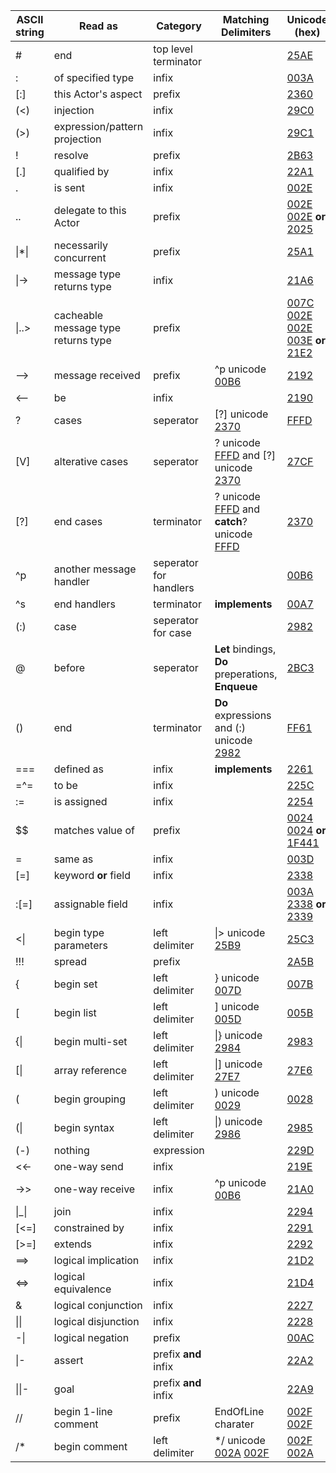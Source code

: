 
|ASCII string      |Read as                             |Category              |Matching Delimiters|Unicode (hex)|
|------------------|------------------------------------|----------------------|-------------------|-------------|
|#                 |end                                 |top level terminator  |                   |[25AE]       |
|:                 |of specified type                   |infix                 |                   |[003A]       |
|[:]               |this Actor's aspect                 |prefix                |                   |[2360]       |
|(<)               |injection                           |infix                 |                   |[29C0]       |
|(>)               |expression/pattern projection       |infix                 |                   |[29C1]       |
|!                 |resolve                             |prefix                |                   |[2B63]       |
|[.]               |qualified by                        |infix                 |                   |[22A1]       |
|.                 |is sent                             |infix                 |                   |[002E]       |
|..                |delegate to this Actor              |prefix                |                   |[002E](http://www.fileformat.info/info/unicode/char/002e/index.htm) [002E](http://www.fileformat.info/info/unicode/char/002e/index.htm) **or** [2025](http://www.fileformat.info/info/unicode/char/2025/index.htm) |
|\|*\|             |necessarily concurrent              |prefix                |                   |[25A1]       |
|\|->              |message type returns type           |infix                 |                   |[21A6]       |
|\|..>             |cacheable message type returns type |prefix                |                   |[007C](http://www.fileformat.info/info/unicode/char/007c/index.htm)  [002E](http://www.fileformat.info/info/unicode/char/002e/index.htm)  [002E](http://www.fileformat.info/info/unicode/char/002e/index.htm) [003E](http://www.fileformat.info/info/unicode/char/003e/index.htm) **or** [21E2](http://www.fileformat.info/info/unicode/char/21e2/index.htm)         |
|-->               |message received                    |prefix                |^p unicode [00B6]  |[2192]       |
|<--               |be                                  |infix                 |                   |[2190]       |
|?                 |cases                               |seperator             |[?] unicode [2370] |[FFFD]       |
|[V]               |alterative cases                    |seperator             |? unicode [FFFD] and [?] unicode [2370]|[27CF]       |
|[?]               |end cases                           |terminator            |? unicode [FFFD] and **catch**? unicode [FFFD]|[2370]                    |
|^p                |another message handler             |seperator for handlers|                   |[00B6]       |
|^s                |end handlers                        |terminator            |**implements**     |[00A7]       |
|(:)               |case                                |seperator for case    |                   |[2982]       |
|@     |before                  |seperator             |**Let** bindings, **Do** preperations, **Enqueue**|[2BC3]|
|()                |end                                 |terminator            |**Do** expressions and (:) unicode [2982] |[FF61]|
|===               |defined as                          |infix                 |**implements**     |[2261]       |
|=^=               |to be                               |infix                 |                   |[225C]       |
|:=                |is assigned                         |infix                 |                   |[2254]         |
|$$                |matches value of                    |prefix                |                   |[0024](http://www.fileformat.info/info/unicode/char/0024/index.htm) [0024](http://www.fileformat.info/info/unicode/char/0024/index.htm) **or** [1F441]         |
|=                 |same as                             |infix                 |                   |[003D]       |
|[=]               |keyword **or** field                |infix                 |                   |[2338]       |
|:[=]              |assignable field                    |infix                 |                   |[003A](http://www.fileformat.info/info/unicode/char/003a/index.htm) [2338](http://www.fileformat.info/info/unicode/char/2338/index.htm) **or** [2339]             |
|<\|               |begin type parameters               |left delimiter        |\|> unicode [25B9] |[25C3]       |
|!!!               |spread                              |prefix                |                   |[2A5B]       |
|{                 |begin set                           |left delimiter        |} unicode [007D]   |[007B]       |
|[                 |begin list                          |left delimiter        |] unicode [005D]   |[005B]       |
|{\|               |begin multi-set                     |left delimiter        |\|} unicode [2984] |[2983]       |
|[\|               |array reference                     |left delimiter        |\|] unicode [27E7] |[27E6]       |
|(                 |begin grouping                      |left delimiter        |) unicode [0029]   |[0028]       |
|(\|               |begin syntax                        |left delimiter        |\|) unicode [2986] |[2985]       |
|(-)               |nothing                             |expression            |                   |[229D]       |
|<<-               |one-way send                        |infix                 |                   |[219E]       |
|->>               |one-way receive                     |infix                 |^p unicode [00B6]  |[21A0]       |
|\|_\|             |join                                |infix                 |                   |[2294]         |
|[<=]              |constrained by                      |infix                 |                   |[2291]         |
|[>=]              |extends                             |infix                 |                   |[2292]         |
|==>               |logical implication                 |infix                 |                   |[21D2]         |
|<=>               |logical equivalence                 |infix                 |                   |[21D4]         |
|&                 |logical conjunction                 |infix                 |                   |[2227]         |
|\|\|              |logical disjunction                 |infix                 |                   |[2228]        |
|-\|               |logical negation                    |prefix                |                   |[00AC]         |
|\|-               |assert                              |prefix **and** infix  |                   |[22A2]         |
|\|\|-             |goal                                |prefix **and** infix  |                   |[22A9]         |
|//                |begin 1-line comment                |prefix                |EndOfLine charater |[002F](http://www.fileformat.info/info/unicode/char/002f/index.htm) [002F](http://www.fileformat.info/info/unicode/char/002f/index.htm)            |
|/*                |begin comment                       |left delimiter        |*/ unicode [002A](http://www.fileformat.info/info/unicode/char/002a/index.htm) [002F](http://www.fileformat.info/info/unicode/char/002f/index.htm)  |[002F](http://www.fileformat.info/info/unicode/char/002f/index.htm) [002A](http://www.fileformat.info/info/unicode/char/002a/index.htm)           |



[0024]:http://www.fileformat.info/info/unicode/char/0024/index.htm
[0028]:http://www.fileformat.info/info/unicode/char/0028/index.htm
[0029]:http://www.fileformat.info/info/unicode/char/0029/index.htm
[002A]:http://www.fileformat.info/info/unicode/char/002a/index.htm
[002E]:http://www.fileformat.info/info/unicode/char/002e/index.htm
[002F]:http://www.fileformat.info/info/unicode/char/002f/index.htm
[003D]:http://www.fileformat.info/info/unicode/char/003d/index.htm
[003E]:http://www.fileformat.info/info/unicode/char/003e/index.htm
[003A]:http://www.fileformat.info/info/unicode/char/003a/index.htm
[005B]:http://www.fileformat.info/info/unicode/char/005b/index.htm
[005D]:http://www.fileformat.info/info/unicode/char/005d/index.htm
[007B]:http://www.fileformat.info/info/unicode/char/007b/index.htm
[007C]:http://www.fileformat.info/info/unicode/char/007c/index.htm
[007D]:http://www.fileformat.info/info/unicode/char/007d/index.htm
[00A7]:http://www.fileformat.info/info/unicode/char/00a7/index.htm
[00AC]:http://www.fileformat.info/info/unicode/char/00ac/index.htm
[00B6]:http://www.fileformat.info/info/unicode/char/00b6/index.htm
[2190]:http://www.fileformat.info/info/unicode/char/2190/index.htm
[2192]:http://www.fileformat.info/info/unicode/char/2192/index.htm
[219E]:http://www.fileformat.info/info/unicode/char/219e/index.htm
[21A0]:http://www.fileformat.info/info/unicode/char/21a0/index.htm
[21A6]:http://www.fileformat.info/info/unicode/char/21a6/index.htm
[21D2]:http://www.fileformat.info/info/unicode/char/21d2/index.htm
[21D4]:http://www.fileformat.info/info/unicode/char/21d4/index.htm
[21E2]:http://www.fileformat.info/info/unicode/char/21e2/index.htm
[2227]:http://www.fileformat.info/info/unicode/char/2227/index.htm
[2228]:http://www.fileformat.info/info/unicode/char/2228/index.htm
[2254]:http://www.fileformat.info/info/unicode/char/2254/index.htm
[225C]:http://www.fileformat.info/info/unicode/char/225c/index.htm
[2261]:http://www.fileformat.info/info/unicode/char/2261/index.htm
[2291]:http://www.fileformat.info/info/unicode/char/2291/index.htm
[2292]:http://www.fileformat.info/info/unicode/char/2292/index.htm
[2294]:http://www.fileformat.info/info/unicode/char/2294/index.htm
[229D]:http://www.fileformat.info/info/unicode/char/229d/index.htm
[22A2]:http://www.fileformat.info/info/unicode/char/22a2/index.htm
[22A9]:http://www.fileformat.info/info/unicode/char/22a9/index.htm
[2338]:http://www.fileformat.info/info/unicode/char/2338/index.htm
[2339]:http://www.fileformat.info/info/unicode/char/2339/index.htm
[2360]:http://www.fileformat.info/info/unicode/char/2360/index.htm
[2370]:http://www.fileformat.info/info/unicode/char/2370/index.htm
[25A1]:http://www.fileformat.info/info/unicode/char/25a1/index.htm
[25AE]:http://www.fileformat.info/info/unicode/char/25ae/index.htm
[25B9]:http://www.fileformat.info/info/unicode/char/25b9/index.htm
[25C3]:http://www.fileformat.info/info/unicode/char/25c3/index.htm
[27CF]:http://www.fileformat.info/info/unicode/char/27cf/index.htm
[27E6]:http://www.fileformat.info/info/unicode/char/27e6/index.htm
[27E7]:http://www.fileformat.info/info/unicode/char/27e7/index.htm
[2982]:http://www.fileformat.info/info/unicode/char/2982/index.htm
[2983]:http://www.fileformat.info/info/unicode/char/2983/index.htm
[2984]:http://www.fileformat.info/info/unicode/char/2984/index.htm
[2985]:http://www.fileformat.info/info/unicode/char/2985/index.htm
[2986]:http://www.fileformat.info/info/unicode/char/2986/index.htm
[29C0]:http://www.fileformat.info/info/unicode/char/29C0/index.htm
[29C1]:http://www.fileformat.info/info/unicode/char/29C1/index.htm
[2B63]:http://www.fileformat.info/info/unicode/char/2b63/index.htm
[22A1]:http://www.fileformat.info/info/unicode/char/22a1/index.htm
[2A5B]:http://www.fileformat.info/info/unicode/char/2a5b/index.htm
[2BC3]:http://www.fileformat.info/info/unicode/char/2bc3/index.htm
[FF61]:http://www.fileformat.info/info/unicode/char/ff61/index.htm
[FFFD]:http://www.fileformat.info/info/unicode/char/fffd/index.htm
[1F441]:http://www.fileformat.info/info/unicode/char/1f441/index.htm

